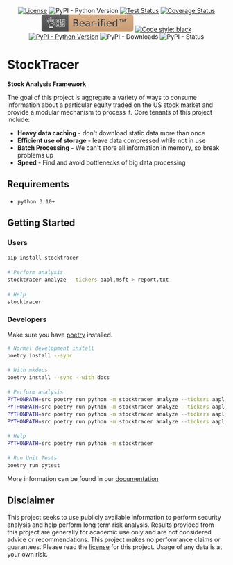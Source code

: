 <p align="center">
    <a href='https://github.com/gyund/fundamental-analysis/blob/main/LICENSE'><img alt="License" src="https://img.shields.io/github/license/gyund/fundamental-analysis"></a>
    <img alt="PyPI - Python Version" src="https://img.shields.io/pypi/pyversions/stocktracer">
    <a href='https://github.com/gyund/fundamental-analysis/actions/workflows/python.yml'><img alt="Test Status" src="https://github.com/gyund/fundamental-analysis/actions/workflows/python.yml/badge.svg?service=github"></a>
    <a href='https://coveralls.io/github/gyund/fundamental-analysis?branch=main'><img src='https://coveralls.io/repos/github/gyund/fundamental-analysis/badge.svg' alt='Coverage Status' /></a>
    <a href="https://beartype.readthedocs.io"><img src="https://raw.githubusercontent.com/beartype/beartype-assets/main/badge/bear-ified.svg?" alt="bear-ified"></a>
    <a href="https://github.com/psf/black"><img src="https://img.shields.io/badge/code%20style-black-000000.svg" alt="Code style: black"></a>
    <a href='https://pypi.org/project/stocktracer/'><img alt="PyPI - Python Version" src="https://img.shields.io/pypi/v/stocktracer"></a>
    <img alt="PyPI - Downloads" src="https://img.shields.io/pypi/dm/stocktracer">
    <img alt="PyPI - Status" src="https://img.shields.io/pypi/status/stocktracer">
</p>

# StockTracer

**Stock Analysis Framework**

The goal of this project is aggregate a variety of ways to consume information about a particular equity traded on the US stock market and provide a modular mechanism to process it. Core tenants of this project include:

- **Heavy data caching** - don't download static data more than once
- **Efficient use of storage** - leave data compressed while not in use
- **Batch Processing** - We can't store all information in memory, so break problems up
- **Speed** - Find and avoid bottlenecks of big data processing

## Requirements

- `python 3.10+`

## Getting Started

### Users

```sh
pip install stocktracer

# Perform analysis
stocktracer analyze --tickers aapl,msft > report.txt

# Help
stocktracer

```

### Developers

Make sure you have [poetry](https://python-poetry.org/docs/) installed.

```sh
# Normal development install
poetry install --sync

# With mkdocs
poetry install --sync --with docs

# Perform analysis
PYTHONPATH=src poetry run python -m stocktracer analyze --tickers aapl,msft
PYTHONPATH=src poetry run python -m stocktracer analyze --tickers aapl,msft -a stocktracer.analysis.diluted_eps
PYTHONPATH=src poetry run python -m stocktracer analyze --tickers aapl,msft -a stocktracer.analysis.diluted_eps --report-format csv
PYTHONPATH=src poetry run python -m stocktracer analyze --tickers aapl,msft -a stocktracer.analysis.diluted_eps --report-format json --report-file my_results.json

# Help
PYTHONPATH=src poetry run python -m stocktracer

# Run Unit Tests
poetry run pytest
```

More information can be found in our [documentation](https://gyund.github.io/fundamental-analysis/)

## Disclaimer

This project seeks to use publicly available information to perform security analysis and
help perform long term risk analysis. Results provided from this project are generally for 
academic use only and are not considered advice or recommendations. This project makes no
performance claims or guarantees. Please read the [license](LICENSE) 
for this project. Usage of any data is at your own risk.
